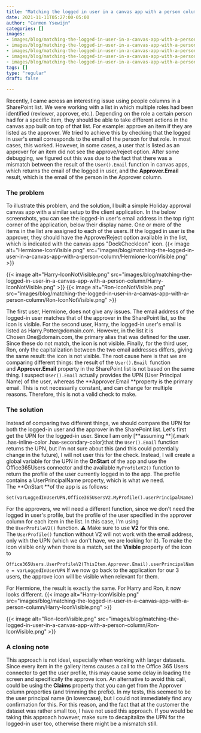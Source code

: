 ```yaml
---
title: "Matching the logged in user in a canvas app with a person column in SharePoint"
date: 2021-11-11T05:27:00-05:00
author: "Carmen Ysewijn"
categories: []
images:
- images/blog/matching-the-logged-in-user-in-a-canvas-app-with-a-person-column/Hermione-IconVisible.png
- images/blog/matching-the-logged-in-user-in-a-canvas-app-with-a-person-column/Harry-IconNotVisible.png
- images/blog/matching-the-logged-in-user-in-a-canvas-app-with-a-person-column/Ron-IconNotVisible.png
- images/blog/matching-the-logged-in-user-in-a-canvas-app-with-a-person-column/Harry-IconVisible.png
- images/blog/matching-the-logged-in-user-in-a-canvas-app-with-a-person-column/Ron-IconVisible.png
tags: []
type: "regular"
draft: false

---
```


Recently, I came across an interesting issue using people columns in a
SharePoint list. We were working with a list in which multiple roles had
been identified (reviewer, approver, etc.). Depending on the role a
certain person had for a specific item, they should be able to take
different actions in the canvas app built on top of that list. For
example: approve an item if they are listed as the approver.
We tried to achieve this by checking that the logged in user's email
corresponds to the email of the person for that role. In most cases,
this worked. However, in some cases, a user that is listed as an
approver for an item did not see the approve/reject option. After some
debugging, we figured out this was due to the fact that there was a
mismatch between the result of the `User().Email` function in canvas
apps, which returns the email of the logged in user, and
the **Approver.Email** result, which is the email of the person in the
Approver column.

### The problem 

To illustrate this problem, and the solution, I built a simple Holiday
approval canvas app with a similar setup to the client application. In
the below screenshots, you can see the logged-in user's email address in
the top right corner of the application, below their display name. One
or more of the items in the list are assigned to each of the users. If
the logged in user is the approver, they should have the Approve/Reject
option available in the list, which is indicated with the canvas apps
"DockCheckIcon" icon.
{{< image alt="Hermione-IconVisible.png" src="images/blog/matching-the-logged-in-user-in-a-canvas-app-with-a-person-column/Hermione-IconVisible.png" >}}

{{< image alt="Harry-IconNotVisible.png" src="images/blog/matching-the-logged-in-user-in-a-canvas-app-with-a-person-column/Harry-IconNotVisible.png" >}}
{{< image alt="Ron-IconNotVisible.png" src="images/blog/matching-the-logged-in-user-in-a-canvas-app-with-a-person-column/Ron-IconNotVisible.png" >}}

The first user, Hermione, does not give any issues. The email address of
the logged-in user matches that of the approver in the SharePoint list,
so the icon is visible. For the second user, Harry, the logged-in user's
email is listed as Harry.Potter\@domain.com. However, in the list it is
Chosen.One\@domain.com, the primary alias that was defined for the user.
Since these do not match, the icon is not visible. Finally, for the
third user, Ron, only the capitalization between the two email addresses
differs, giving the same result: the icon is not visible.
The root cause here is that we are comparing different things: the
result of the `User().Email `function and **Approver.Email** property in
the SharePoint list is not based on the same thing. I
suspect `User().Email` actually provides the UPN (User Principal Name)
of the user, whereas the **Approver.Email **property is the primary
email. This is not necessarily constant, and can change for multiple
reasons. Therefore, this is not a valid check to make.

### The solution 

Instead of comparing two different things, we should compare the UPN for
both the logged-in user and the approver in the SharePoint list.
Let's first get the UPN for the logged-in user. Since I am
only [**assuming **]{.mark .has-inline-color .has-secondary-color}that
the `User().Email` function returns the UPN, but I'm not sure about this
(and this could potentially change in the future), I will not user this
for the check. Instead, I will create a global variable for the UPN in
the **OnStart** of the app and use the Office365Users connector and the
available `MyProfileV2()` function to return the profile of the user
currently logged in to the app. The profile contains a UserPrincipalName
property, which is what we need.
The **OnStart **of the app is as follows:

`Set(varLoggedInUserUPN,Office365UsersV2.MyProfile().userPrincipalName)`

For the approvers, we will need a different function, since we don't
need the logged in user's profile, but the profile of the user specified
in the approver column for each item in the list. In this case, I'm
using the `UserProfileV2()` function.
⚠ Make sure to use **V2** for this one. The `UserProfile()` function
without V2 will not work with the email address, only with the UPN
(which we don't have, we are looking for it).
To make the icon visible only when there is a match, set
the **Visible** property of the icon to

`Office365Users.UserProfileV2(ThisItem.Approver.Email).userPrincipalName = varLoggedInUserUPN`
If we now go back to the application for our 3 users, the approve icon
will be visible when relevant for them.

For Hermione, the result is exactly the same. For Harry and Ron, it now
looks different.
{{< image alt="Harry-IconVisible.png" src="images/blog/matching-the-logged-in-user-in-a-canvas-app-with-a-person-column/Harry-IconVisible.png" >}}


{{< image alt="Ron-IconVisible.png" src="images/blog/matching-the-logged-in-user-in-a-canvas-app-with-a-person-column/Ron-IconVisible.png" >}}

### A closing note

This approach is not ideal, especially when working with larger
datasets.
Since every item in the gallery items causes a call to the Office 365
Users connector to get the user profile, this may cause some delay in
loading the screen and specifically the approve icon.
An alternative to avoid this call, could be using
the **Claims** property that you can get from the Approver column
properties (and trimming the prefix). In my tests, this seemed to be the
user principal name (in lowercase), but I could not immediately find any
confirmation for this. For this reason, and the fact that at the
customer the dataset was rather small too, I have not used this
approach. If you would be taking this approach however, make sure to
decapitalize the UPN for the logged-in user too, otherwise there might
be a mismatch still.
